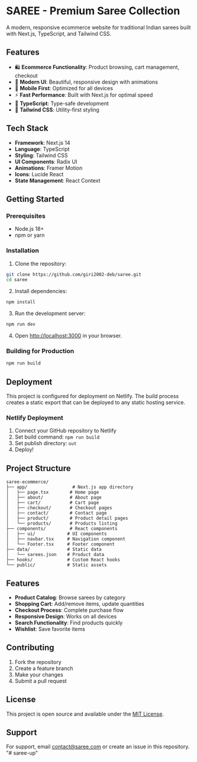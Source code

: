 # SAREE - Premium Saree Collection

A modern, responsive ecommerce website for traditional Indian sarees built with Next.js, TypeScript, and Tailwind CSS.

## Features

- 🛍️ **Ecommerce Functionality**: Product browsing, cart management, checkout
- 🎨 **Modern UI**: Beautiful, responsive design with animations
- 📱 **Mobile First**: Optimized for all devices
- ⚡ **Fast Performance**: Built with Next.js for optimal speed
- 🎯 **TypeScript**: Type-safe development
- 🎨 **Tailwind CSS**: Utility-first styling

## Tech Stack

- **Framework**: Next.js 14
- **Language**: TypeScript
- **Styling**: Tailwind CSS
- **UI Components**: Radix UI
- **Animations**: Framer Motion
- **Icons**: Lucide React
- **State Management**: React Context

## Getting Started

### Prerequisites

- Node.js 18+ 
- npm or yarn

### Installation

1. Clone the repository:
```bash
git clone https://github.com/giri2002-deb/saree.git
cd saree
```

2. Install dependencies:
```bash
npm install
```

3. Run the development server:
```bash
npm run dev
```

4. Open [http://localhost:3000](http://localhost:3000) in your browser.

### Building for Production

```bash
npm run build
```

## Deployment

This project is configured for deployment on Netlify. The build process creates a static export that can be deployed to any static hosting service.

### Netlify Deployment

1. Connect your GitHub repository to Netlify
2. Set build command: `npm run build`
3. Set publish directory: `out`
4. Deploy!

## Project Structure

```
saree-ecommerce/
├── app/                 # Next.js app directory
│   ├── page.tsx        # Home page
│   ├── about/          # About page
│   ├── cart/           # Cart page
│   ├── checkout/       # Checkout pages
│   ├── contact/        # Contact page
│   ├── product/        # Product detail pages
│   └── products/       # Products listing
├── components/         # React components
│   ├── ui/            # UI components
│   ├── navbar.tsx     # Navigation component
│   └── Footer.tsx     # Footer component
├── data/              # Static data
│   └── sarees.json    # Product data
├── hooks/             # Custom React hooks
└── public/            # Static assets
```

## Features

- **Product Catalog**: Browse sarees by category
- **Shopping Cart**: Add/remove items, update quantities
- **Checkout Process**: Complete purchase flow
- **Responsive Design**: Works on all devices
- **Search Functionality**: Find products quickly
- **Wishlist**: Save favorite items

## Contributing

1. Fork the repository
2. Create a feature branch
3. Make your changes
4. Submit a pull request

## License

This project is open source and available under the [MIT License](LICENSE).

## Support

For support, email contact@saree.com or create an issue in this repository. "# saree-up" 
